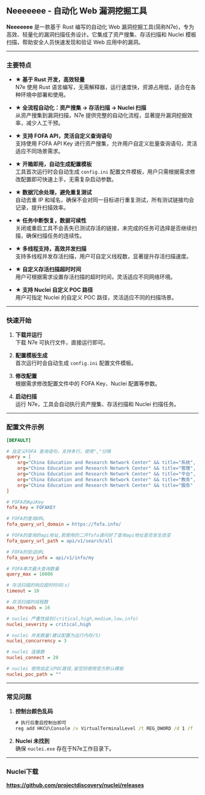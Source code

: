 ## Neeeeeee - 自动化 Web 漏洞挖掘工具

**Neeeeeee** 是一款基于 Rust 编写的自动化 Web 漏洞挖掘工具(简称N7e)，专为高效、轻量化的漏洞扫描任务设计。它集成了资产搜集、存活扫描和 Nuclei 模板扫描，帮助安全人员快速发现和验证 Web 应用中的漏洞。

---

### 主要特点

- **★ 基于 Rust 开发，高效轻量**  
  N7e 使用 Rust 语言编写，无需解释器，运行速度快，资源占用低，适合在各种环境中部署和使用。

- **★ 全流程自动化：资产搜集 → 存活扫描 → Nuclei 扫描**  
  从资产搜集到漏洞扫描，N7e 提供完整的自动化流程，显著提升漏洞挖掘效率，减少人工干预。

- **★ 支持 FOFA API，灵活自定义查询语句**  
  支持使用 FOFA API Key 进行资产搜集，允许用户自定义批量查询语句，灵活适应不同场景需求。

- **★ 开箱即用，自动生成配置模板**  
  工具首次运行时会自动生成 `config.ini` 配置文件模板，用户只需根据需求修改配置即可快速上手，无需复杂启动参数。

- **★ 数据冗余处理，避免重复测试**  
  自动去重 IP 和域名，确保不会对同一目标进行重复测试，所有测试链接均会记录，提升扫描效率。

- **★ 任务中断恢复，数据可续性**  
  关闭或重启工具不会丢失已测试存活的链接，未完成的任务可选择是否继续扫描，确保扫描任务的连续性。

- **★ 多线程支持，高效并发扫描**  
  支持多线程并发存活扫描，用户可自定义线程数，显著提升存活扫描速度。

- **★ 自定义存活扫描超时时间**  
  用户可根据需求设置存活扫描的超时时间，灵活适应不同网络环境。

- **★ 支持 Nuclei 自定义 POC 路径**  
  用户可指定 Nuclei 的自定义 POC 路径，灵活适应不同的扫描场景。

---

### 快速开始

1. **下载并运行**  
   下载 N7e 可执行文件，直接运行即可。

2. **配置模板生成**  
   首次运行时会自动生成 `config.ini` 配置文件模板。

3. **修改配置**  
   根据需求修改配置文件中的 FOFA Key、Nuclei 配置等参数。

4. **启动扫描**  
   运行 N7e，工具会自动执行资产搜集、存活扫描和 Nuclei 扫描任务。

---

### 配置文件示例

```ini
[DEFAULT]

# 自定义FOFA 查询语句，支持多行，使用","分隔
query = [
    org="China Education and Research Network Center" && title="系统",
    org="China Education and Research Network Center" && title="管理",
    org="China Education and Research Network Center" && title="平台",
    org="China Education and Research Network Center" && title="教务",
    org="China Education and Research Network Center" && title="服务"
]

# FOFA的ApiKey
fofa_key = FOFAKEY

# FOFA的查询URL
fofa_query_url_domain = https://fofa.info/

# FOFA的查询的api地址,若使用的二开fofa请问好了查询api地址是否发生改变
fofa_query_url_path = api/v1/search/all

# FOFA的验证URL
fofa_query_info = api/v1/info/my

# FOFA单次最大查询数量
query_max = 10000

# 存活扫描的响应超时时间(s)
timeout = 10

# 存活扫描的线程数
max_threads = 16

# nuclei 严重性级别(critical,high,medium,low,info)
nuclei_severity = critical,high

# nuclei 并发数量(建议配置为运行内存/5)
nuclei_concurrency = 3

# nuclei 连接数
nuclei_connect = 20

# nuclei 使用自定义POC路径,留空则使用官方默认模板
nuclei_poc_path = ""
```

---

### 常见问题

1. **控制台颜色乱码**  

   ```cmd
   # 执行后重启控制台即可
   reg add HKCU\Console /v VirtualTerminalLevel /t REG_DWORD /d 1 /f
   ```

2. **Nuclei 未找到**  
   确保 `nuclei.exe` 存在于N7e工作目录下。

---

### Nuclei下载
**https://github.com/projectdiscovery/nuclei/releases**
